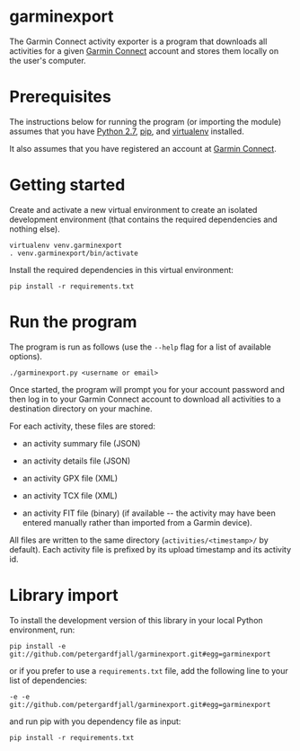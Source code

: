 garminexport
============
The Garmin Connect activity exporter is a program that downloads all activities 
for a given [Garmin Connect](http://connect.garmin.com/) account and stores them locally on the user's computer.

Prerequisites
=============
The instructions below for running the program (or importing the module)
assumes that you have [Python 2.7](https://www.python.org/download/releases/2.7/),
[pip](http://pip.readthedocs.org/en/latest/installing.html), and [virtualenv](http://virtualenv.readthedocs.org/en/latest/virtualenv.html#installation) installed.

It also assumes that you have registered an account at 
[Garmin Connect](http://connect.garmin.com/).

Getting started
===============
Create and activate a new virtual environment to create an isolated development
environment (that contains the required dependencies and nothing else).

    virtualenv venv.garminexport
    . venv.garminexport/bin/activate

Install the required dependencies in this virtual environment:

    pip install -r requirements.txt

Run the program
===============
The program is run as follows (use the ``--help`` flag for a list of
available options).

    ./garminexport.py <username or email>

Once started, the program will prompt you for your account password and then
log in to your Garmin Connect account to download all activities to a destination
directory on your machine.

For each activity, these files are stored: 

  -   an activity summary file (JSON)
    
  -   an activity details file (JSON)

  -   an activity GPX file (XML)

  -   an activity TCX file (XML)

  -   an activity FIT file (binary) (if available -- the activity may have
      been entered manually rather than imported from a Garmin device).

All files are written to the same directory (``activities/<timestamp>/`` 
by default). Each activity file is prefixed by its upload timestamp and its 
activity id.


Library import
==============
To install the development version of this library in your local Python 
environment, run:

  `pip install -e git://github.com/petergardfjall/garminexport.git#egg=garminexport`

or if you prefer to use a `requirements.txt` file, add the following line
to your list of dependencies:

  `-e -e git://github.com/petergardfjall/garminexport.git#egg=garminexport`

and run pip with you dependency file as input:

  `pip install -r requirements.txt`
